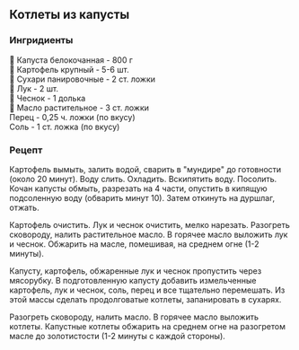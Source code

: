 ## Котлеты из капусты
### Ингридиенты
🥦 Капуста белокочанная - 800 г
<br>
🥔 Картофель крупный - 5-6 шт.
<br>
🥖 Сухари панировочные - 2 ст. ложки
<br>
🧅 Лук - 2 шт.
<br>
🧄 Чеснок - 1 долька
<br>
🧴 Масло растительное - 3 ст. ложки
<br>
Перец - 0,25 ч. ложки (по вкусу)
<br>
Соль - 1 ст. ложка (по вкусу)

### Рецепт

Картофель вымыть, залить водой, сварить в "мундире" до готовности (около 20 минут). Воду слить. Охладить. Вскипятить воду. Посолить. Кочан капусты обмыть, разрезать на 4 части, опустить в кипящую подсоленную воду (обварить минут 10). Затем откинуть на дуршлаг, отжать.

Картофель очистить. Лук и чеснок очистить, мелко нарезать. Разогреть сковороду, налить растительное масло. В горячее масло выложить лук и чеснок. Обжарить на масле, помешивая, на среднем огне (1-2 минуты).

Капусту, картофель, обжаренные лук и чеснок пропустить через мясорубку. В подготовленную капусту добавить измельченные картофель, лук и чеснок, соль, перец и все тщательно перемешать. Из этой массы сделать продолговатые котлеты, запанировать в сухарях.

Разогреть сковороду, налить масло. В горячее масло выложить котлеты. Капустные котлеты обжарить на среднем огне на разогретом масле до золотистости (1-2 минуты с каждой стороны).
